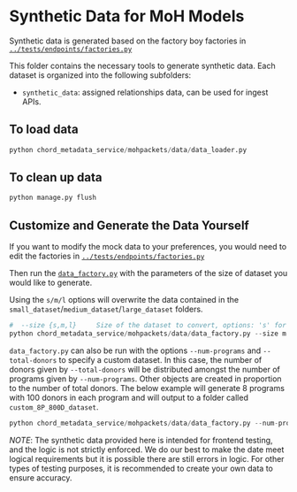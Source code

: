 # Synthetic Data for MoH Models

Synthetic data is generated based on the factory boy factories in [`../tests/endpoints/factories.py`](../tests/endpoints/factories.py)

This folder contains the necessary tools to generate synthetic data. Each dataset is organized into the following subfolders:

- `synthetic_data`: assigned relationships data, can be used for ingest APIs.

## To load data

```python
python chord_metadata_service/mohpackets/data/data_loader.py
```

## To clean up data

```python
python manage.py flush
```

## Customize and Generate the Data Yourself

If you want to modify the mock data to your preferences, you would need to edit the factories in [`../tests/endpoints/factories.py`](../tests/endpoints/factories.py)

Then run the [`data_factory.py`](data_factory.py) with the parameters of the size of dataset you would like to generate. 

Using the `s/m/l` options will overwrite the data contained in the `small_dataset`/`medium_dataset`/`large_dataset` folders.

```python
#  --size {s,m,l}     Size of the dataset to convert, options: 's' for small, 'm' for medium, 'l' for large (default: small)
python chord_metadata_service/mohpackets/data/data_factory.py --size m
```

`data_factory.py` can also be run with the options `--num-programs` and `--total-donors` to specify a custom dataset. In this case, the number of donors given by `--total-donors` will be distributed amongst the number of programs given by `--num-programs`. Other objects are created in proportion to the number of total donors. The below example will generate 8 programs with 100 donors in each program and will output to a folder called `custom_8P_800D_dataset`.

```python
python chord_metadata_service/mohpackets/data/data_factory.py --num-programs 8 --total-donors 800
```

*NOTE*: The synthetic data provided here is intended for frontend testing, and the logic is not strictly enforced. We do our best to make the date meet logical requirements but it is possible there are still errors in logic. For other types of testing purposes, it is recommended to create your own data to ensure accuracy.
